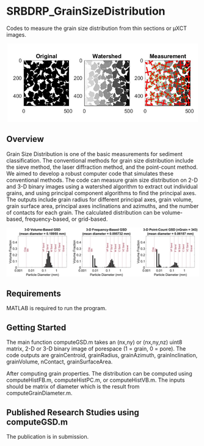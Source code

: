 # SRBDRP_GrainSizeDistribution
Codes to measure the grain size distribution from thin sections or µXCT images. 

<div align="center">
    <img width=500 src="https://github.com/nattsr/SRBDRP_GrainSizeDistribution/blob/master/ReadmeFiles/Figure_MeasurementExample.jpg" 
    alt="Process" title="Grain Size Distribution Measurement Process"</img>
</div>

## Overview
Grain Size Distribution is one of the basic measurements for sediment classification. The conventional methods for grain size distribution include the sieve method, the laser diffraction method, and the point-count method. We aimed to develop a robust computer code that simulates these conventional methods. The code can measure grain size distribution on 2-D and 3-D binary images using a watershed algorithm to extract out individual grains, and using principal component algorithms to find the principal axes. The outputs include grain radius for different principal axes, grain volume, grain surface area, principal axes inclinations and azimuths, and the number of contacts for each grain. The calculated distribution can be volume-based, frequency-based, or grid-based. 

<div align="center">
    <img width=750 src="https://github.com/nattsr/SRBDRP_GrainSizeDistribution/blob/master/ReadmeFiles/Figure_3DDiffMethod.jpg" 
    alt="Process" title="Different approaches to calculate the grain size distribution"</img>
</div>

## Requirements
MATLAB is required to run the program. 

## Getting Started
The main function computeGSD.m takes an (nx,ny) or (nx,ny,nz) uint8 matrix, 2-D or 3-D binary 
image of porespace (1 = grain, 0 = pore). The code outputs are grainCentroid, grainRadius, grainAzimuth, grainInclination, 
grainVolume, nContact, grainSurfaceArea.

After computing grain properties. The distribution can be computed using computeHistFB.m, computeHistPC.m, or computeHistVB.m. The inputs should be matrix of diameter which is the result from computeGrainDiameter.m.

## Published Research Studies using computeGSD.m
The publication is in submission.
